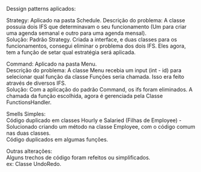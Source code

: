 Dessign patterns aplicados:

Strategy: Aplicado na pasta Schedule.
Descrição  do problema: A classe possuia dois IFS que determinavam o seu funcionamento (Um para criar uma agenda semanal e outro para uma agenda mensal).  
Solução: Padrão Strategy. Criada a interface, e duas classes para os funcionamentos, consegui eliminar o problema dos dois IFS. Eles agora, tem a função de setar qual estratégia será aplicada.  

Command: Aplicado na pasta Menu.  
Descrição  do problema: A classe Menu recebia um input (int - id) para selecionar qual função da classe Funções seria chamada. Isso era feito através de diversos IFS.  
Solução: Com a aplicação do padrão Command, os ifs foram eliminados. A chamada da função escolhida, agora é gerenciada pela Classe FunctionsHandler.  

Smells Simples:  
Código duplicado em classes Hourly e Salaried (Filhas de Employee) - Solucionado criando um método na classe Employee, com o código comum nas duas classes.  
Código duplicados em algumas funções.  

Outras alterações:  
Alguns trechos de código foram refeitos ou simplificados.  
ex: Classe UndoRedo.  
